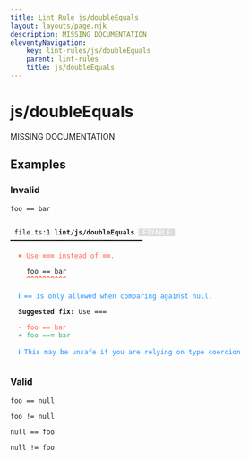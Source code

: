 ```yaml
---
title: Lint Rule js/doubleEquals
layout: layouts/page.njk
description: MISSING DOCUMENTATION
eleventyNavigation:
	key: lint-rules/js/doubleEquals
	parent: lint-rules
	title: js/doubleEquals
---
```


# js/doubleEquals

MISSING DOCUMENTATION

<!-- EVERYTHING BELOW IS AUTOGENERATED. SEE SCRIPTS FOLDER FOR UPDATE SCRIPTS hash(ed4e8afd84c3f88f3e9c5553b8d244dc8edddce7) -->

## Examples
### Invalid
<pre class="language-text"><code class="language-text"><span class="token variable">foo</span> <span class="token operator">==</span> <span class="token variable">bar</span></code></pre>
<pre class="language-text"><code class="language-text">
 <span style="text-decoration-style: dotted;">file.ts:1</span> <strong>lint/js/doubleEquals</strong> <span style="color: white; background-color: #ddd;"> FIXABLE </span> ━━━━━━━━━━━━━━━━━━━━━━━━━━━━━━━━━

  <strong><span style="color: Tomato;">✖ </span></strong><span style="color: Tomato;">Use </span><span style="color: Tomato;"><strong>===</strong></span><span style="color: Tomato;"> instead of </span><span style="color: Tomato;"><strong>==</strong></span><span style="color: Tomato;">.</span>

    <span class="token variable">foo</span> <span class="token operator">==</span> <span class="token variable">bar</span>
    <span style="color: Tomato;"><strong>^</strong></span><span style="color: Tomato;"><strong>^</strong></span><span style="color: Tomato;"><strong>^</strong></span><span style="color: Tomato;"><strong>^</strong></span><span style="color: Tomato;"><strong>^</strong></span><span style="color: Tomato;"><strong>^</strong></span><span style="color: Tomato;"><strong>^</strong></span><span style="color: Tomato;"><strong>^</strong></span><span style="color: Tomato;"><strong>^</strong></span><span style="color: Tomato;"><strong>^</strong></span>

  <strong><span style="color: DodgerBlue;">ℹ </span></strong><span style="color: DodgerBlue;">== is only allowed when comparing against null.</span>

  <strong>Suggested fix:</strong> Use ===

  <span style="color: Tomato;">-</span> <span style="color: Tomato;">foo == bar</span>
  <span style="color: MediumSeaGreen;">+</span> <span style="color: MediumSeaGreen;">foo ==</span><span style="color: MediumSeaGreen;"><strong>=</strong></span><span style="color: MediumSeaGreen;"> bar</span>

  <strong><span style="color: DodgerBlue;">ℹ </span></strong><span style="color: DodgerBlue;">This may be unsafe if you are relying on type coercion</span>

</code></pre>
### Valid
<pre class="language-text"><code class="language-text"><span class="token variable">foo</span> <span class="token operator">==</span> <span class="token boolean">null</span></code></pre>
<pre class="language-text"><code class="language-text"><span class="token variable">foo</span> <span class="token operator">!=</span> <span class="token boolean">null</span></code></pre>
<pre class="language-text"><code class="language-text"><span class="token boolean">null</span> <span class="token operator">==</span> <span class="token variable">foo</span></code></pre>
<pre class="language-text"><code class="language-text"><span class="token boolean">null</span> <span class="token operator">!=</span> <span class="token variable">foo</span></code></pre>
